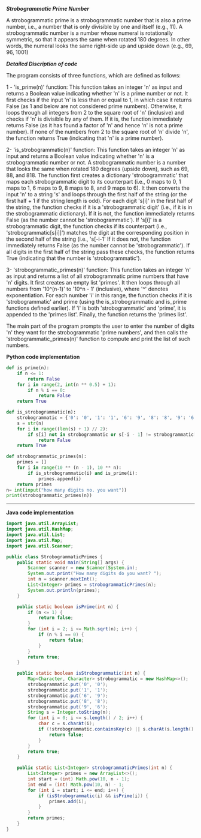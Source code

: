 ***Strobogrammatic Prime Number***

A strobogrammatic prime is a strobogrammatic number that is also a prime number, i.e., a number that is only divisible by one and itself (e.g., 11). A strobogrammatic number is a number whose numeral is rotationally symmetric, so that it appears the same when rotated 180 degrees. In other words, the numeral looks the same right-side up and upside down (e.g., 69, 96, 1001)
  
***Detailed Discription of code***

The program consists of three functions, which are defined as follows:

1 - 'is_prime(n)' function: This function takes an integer 'n' as input and returns a Boolean value indicating whether 'n' is a prime number or not. It first checks if the input 'n' is less than or equal to 1, in which case it returns False (as 1 and below are not considered prime numbers). Otherwise, it loops through all integers from 2 to the square root of 'n' (inclusive) and checks if 'n' is divisible by any of them. If it is, the function immediately returns False (as it has found a factor of 'n' and hence 'n' is not a prime number). If none of the numbers from 2 to the square root of 'n' divide 'n', the function returns True (indicating that 'n' is a prime number).

  
2- 'is_strobogrammatic(n)' function: This function takes an integer 'n' as input and returns a Boolean value indicating whether 'n' is a strobogrammatic number or not. A strobogrammatic number is a number that looks the same when rotated 180 degrees (upside down), such as 69, 88, and 818. The function first creates a dictionary 'strobogrammatic' that maps each strobogrammatic digit to its counterpart (i.e., 0 maps to 0, 1 maps to 1, 6 maps to 9, 8 maps to 8, and 9 maps to 6). It then converts the input 'n' to a string 's' and loops through the first half of the string (or the first half + 1 if the string length is odd). For each digit 's[i]' in the first half of the string, the function checks if it is a 'strobogrammatic digit' (i.e., if it is in the strobogrammatic dictionary). If it is not, the function immediately returns False (as the number cannot be 'strobogrammatic'). If 's[i]' is a strobogrammatic digit, the function checks if its counterpart (i.e., 'strobogrammatic[s[i]]') matches the digit at the corresponding position in the second half of the string (i.e., 's[-i-1' If it does not, the function immediately returns False (as the number cannot be 'strobogrammatic'). If all digits in the first half of the string pass these checks, the function returns True (indicating that the number is 'strobogrammatic').


3- 'strobogrammatic_primes(n)' function: This function takes an integer 'n' as input and returns a list of all strobogrammatic prime numbers that have 'n' digits. It first creates an empty list 'primes'. It then loops through all numbers from '10^(n-1)' to '10^n - 1' (inclusive), where '^' denotes exponentiation. For each number 'i' in this range, the function checks if it is 'strobogrammatic' and prime (using the is_strobogrammatic and is_prime functions defined earlier). If 'i' is both 'strobogrammatic' and 'prime', it is appended to the 'primes list'. Finally, the function returns the 'primes list'.


The main part of the program prompts the user to enter the number of digits 'n' they want for the strobogrammatic 'prime numbers', and then calls the 'strobogrammatic_primes(n)' function to compute and print the list of such numbers.





<md>

**Python code implementation**

``` py
def is_prime(n):
    if n <= 1:
        return False
    for i in range(2, int(n ** 0.5) + 1):
        if n % i == 0:
            return False
    return True

def is_strobogrammatic(n):
    strobogrammatic = {'0': '0', '1': '1', '6': '9', '8': '8', '9': '6'}
    s = str(n)
    for i in range((len(s) + 1) // 2):
        if s[i] not in strobogrammatic or s[-i - 1] != strobogrammatic[s[i]]:
            return False
    return True

def strobogrammatic_primes(n):
    primes = []
    for i in range(10 ** (n - 1), 10 ** n):
        if is_strobogrammatic(i) and is_prime(i):
            primes.append(i)
    return primes
n= int(input("how many digits no. you want"))
print(strobogrammatic_primes(n))
```

<hr>

**Java code implementation**

``` java 
import java.util.ArrayList;
import java.util.HashMap;
import java.util.List;
import java.util.Map;
import java.util.Scanner;

public class StrobogrammaticPrimes {
    public static void main(String[] args) {
        Scanner scanner = new Scanner(System.in);
        System.out.print("How many digits do you want? ");
        int n = scanner.nextInt();
        List<Integer> primes = strobogrammaticPrimes(n);
        System.out.println(primes);
    }

    public static boolean isPrime(int n) {
        if (n <= 1) {
            return false;
        }
        for (int i = 2; i <= Math.sqrt(n); i++) {
            if (n % i == 0) {
                return false;
            }
        }
        return true;
    }

    public static boolean isStrobogrammatic(int n) {
        Map<Character, Character> strobogrammatic = new HashMap<>();
        strobogrammatic.put('0', '0');
        strobogrammatic.put('1', '1');
        strobogrammatic.put('6', '9');
        strobogrammatic.put('8', '8');
        strobogrammatic.put('9', '6');
        String s = Integer.toString(n);
        for (int i = 0; i <= s.length() / 2; i++) {
            char c = s.charAt(i);
            if (!strobogrammatic.containsKey(c) || s.charAt(s.length() - i - 1) != strobogrammatic.get(c)) {
                return false;
            }
        }
        return true;
    }

    public static List<Integer> strobogrammaticPrimes(int n) {
        List<Integer> primes = new ArrayList<>();
        int start = (int) Math.pow(10, n - 1);
        int end = (int) Math.pow(10, n) - 1;
        for (int i = start; i <= end; i++) {
            if (isStrobogrammatic(i) && isPrime(i)) {
                primes.add(i);
            }
        }
        return primes;
    }
}
```
